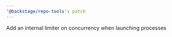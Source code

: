 ```yaml
---
'@backstage/repo-tools': patch
---
```


Add an internal limiter on concurrency when launching processes
